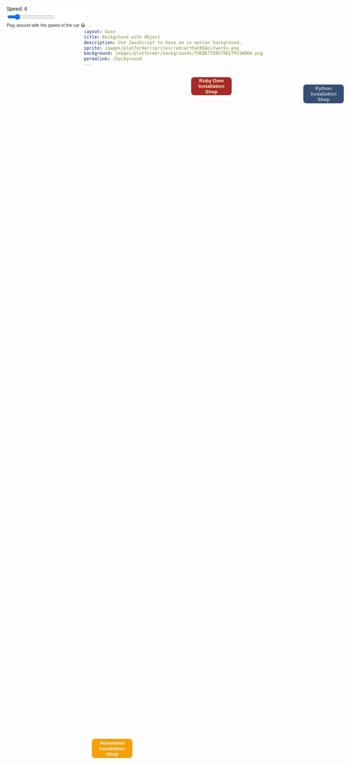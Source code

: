 ```yaml
---
layout: base
title: Background with Object
description: Use JavaScript to have an in motion background.
sprite: images/platformer/sprites/redcarthatREALLYworks.png
background: images/platformer/backgrounds/THEBETTERSTREETPLSWORK.png
permalink: /background
---
```


<canvas id="world"></canvas>

<!-- Controls: speed slider -->
<div id="controls" style="position:fixed; top:10px; left:10px; background: rgba(255,255,255,0.9); padding:6px 8px; border-radius:6px; z-index:1000; font-family: sans-serif; font-size:14px;">
  <label style="display:block; margin-bottom:4px;">Speed: <span id="speedValue">6</span></label>
  <input id="speedRange" type="range" min="1" max="30" value="6" />
  <div id="speedDesc" style="margin-top:6px; font-size:12px; color:#333; max-width:220px;">
    Play around with the speed of the car 😁

<a href="https://precia-verma.github.io/Group-projects/homebrew-installation-shop/" style="text-decoration: none; position: absolute; top: 2000px; left: 240px;">
<button style="background-color: #f59f00ff; color: #f7f6f8ff; padding: 3.5px 20px; border-radius: 8px; font-weight: bold; border: none; cursor: pointer;">
    Homebrew Installation Shop
  </button>
</a>
<a href="https://precia-verma.github.io/Group-projects/ruby-gems-installation-shop/" style="text-decoration: none; position: absolute; top: 200px; left: 510px;">
  <button style="background-color: #a72a26ff; color: #fff7c8ff; padding: 2px 20px; border-radius: 8px; font-weight: bold; border: none; cursor: pointer;">
   Ruby Gem Installation Shop
  </button>
</a>
  <a href="https://precia-verma.github.io/Group-projects/python-installation-shop/" 
     style="text-decoration: none; position: absolute; top: 220px; left: 815px;">
    <button style="background-color: #344e74ff; color: #c7c7c7ff; 
                   padding: 3px 20px; border-radius: 8px; 
                   font-weight: bold; border: none; cursor: pointer;">
      Python Installation Shop
    </button>
  </a>
</div>





<script>
  // Get the canvas and its drawing context
  const canvas = document.getElementById("world");
  const ctx = canvas.getContext('2d');
  // Create image objects for background and sprite
  const backgroundImg = new Image();
  const spriteImg = new Image();
  // Set image sources using Jekyll page variables
  backgroundImg.src = '{{page.background}}';
  spriteImg.src = '{{page.sprite}}';

  let imagesLoaded = 0;
  // Wait for background image to load
  backgroundImg.onload = function() {
    imagesLoaded++;
    startGameWorld();
  };
  // Wait for sprite image to load
  spriteImg.onload = function() {
    imagesLoaded++;
    startGameWorld();
  };

  // Start the game world only when both images are loaded
  function startGameWorld() {
    if (imagesLoaded < 2) return;

    // Base class for all game objects
    class GameObject {
      constructor(image, width, height, x = 0, y = 0, speedRatio = 0) {
        this.image = image;
        this.width = width;
        this.height = height;
        this.x = x;
        this.y = y;
        this.speedRatio = speedRatio;
        // Speed is based on game speed and object's speed ratio
        this.speed = GameWorld.gameSpeed * this.speedRatio;
      }
      update() {}
      // Draw the object on the canvas
      draw(ctx) {
        ctx.drawImage(this.image, this.x, this.y, this.width, this.height);
      }
    }

    // Background class for scrolling effect
    class Background extends GameObject {
      constructor(image, gameWorld) {
        // Fill entire canvas
        super(image, gameWorld.width, gameWorld.height, 0, 0, 0.1);
      }
      // Stop background from moving
      update() {
        // Do nothing, background stays static
      }
      // Draw two backgrounds for seamless scrolling
      draw(ctx) {
        ctx.drawImage(this.image, this.x, this.y, this.width, this.height);
        ctx.drawImage(this.image, this.x + this.width, this.y, this.width, this.height);
      }
    }

    // Player class for animated sprite
    class Player extends GameObject {
      constructor(image, gameWorld) {
        // Scale sprite to half its natural size and center it
        const width = image.naturalWidth / 1.2;
        const height = image.naturalHeight / 1.2;
  // Start the player a bit left of center. Change startOffset to move further left/right.
  const startOffset = 500; // pixels to shift left from center (increase to move further left)
  const x = Math.max(0, (gameWorld.width - width) / 2 - startOffset);
        const y = (gameWorld.height - height) / 2 + 50;
        super(image, width, height, x, y);
        this.baseY = y;
        this.frame = 0;
        // Movement properties
        this.gameWorld = gameWorld;
  this.speed = 6; // pixels per frame when moving
  this.movingForward = false; // holding forward key
  this.movingBackward = false; // holding backward key
  this.vx = 0;
      }
      // Update player position and simple animation
      update() {
  // Compute horizontal velocity from forward/back flags
  const dir = (this.movingForward ? 1 : 0) - (this.movingBackward ? 1 : 0);
  this.vx = dir * this.speed;
  this.x += this.vx;
        // Keep player inside the canvas horizontally
        const minX = 0;
        const maxX = this.gameWorld.width - this.width;
        if (this.x < minX) this.x = minX;
        if (this.x > maxX) this.x = maxX;

        // Simple frame animation (if sprite sheet, advance frame)
        this.frame = (this.frame + 1) % 60;
      }
    }

    // Main game world class
    class GameWorld {
      static gameSpeed = 5;
      constructor(backgroundImg, spriteImg) {
        this.canvas = document.getElementById("world");
        this.ctx = this.canvas.getContext('2d');
        // Set canvas size to window size
        this.width = window.innerWidth;
        this.height = window.innerHeight;
        this.canvas.width = this.width;
        this.canvas.height = this.height;
        this.canvas.style.width = `${this.width}px`;
        this.canvas.style.height = `${this.height}px`;
        this.canvas.style.position = 'absolute';
        this.canvas.style.left = `0px`;
        this.canvas.style.top = `${(window.innerHeight - this.height) / 2}px`;

        // Add background and player to game objects
        const bg = new Background(backgroundImg, this);
        const player = new Player(spriteImg, this);
        this.player = player; // expose for input handling
        this.gameObjects = [
         bg,
         player
        ];
        // Keyboard handlers to control player movement (forward and backward)
        window.addEventListener('keydown', (e) => {
          if (e.key === 'ArrowRight' || e.key === 'ArrowUp') {
            player.movingForward = true;
            e.preventDefault();
          }
          if (e.key === 'ArrowLeft' || e.key === 'ArrowDown') {
            player.movingBackward = true;
            e.preventDefault();
          }
        });
        window.addEventListener('keyup', (e) => {
          if (e.key === 'ArrowRight' || e.key === 'ArrowUp') {
            player.movingForward = false;
            e.preventDefault();
          }
          if (e.key === 'ArrowLeft' || e.key === 'ArrowDown') {
            player.movingBackward = false;
            e.preventDefault();
          }
        });
      }
      // Main game loop: update and draw all objects
      gameLoop() {
        this.ctx.clearRect(0, 0, this.width, this.height);
        for (const obj of this.gameObjects) {
          obj.update();
          obj.draw(this.ctx);
        }
        requestAnimationFrame(this.gameLoop.bind(this));
      }
      // Start the game loop
      start() {
        this.gameLoop();
      }
    }

    // Create and start the game world
    const world = new GameWorld(backgroundImg, spriteImg);
    // Initialize player speed from the slider value
    const speedRange = document.getElementById('speedRange');
    const speedValue = document.getElementById('speedValue');
    // set initial speed
    world.player.speed = Number(speedRange.value);
    speedValue.textContent = speedRange.value;
    // update speed live when slider changes
    speedRange.addEventListener('input', (e) => {
      const v = Number(e.target.value);
      world.player.speed = v;
      speedValue.textContent = v;
    });
    // Start the game loop
    world.start();
  }
</script>
